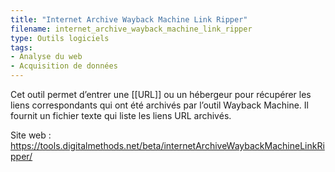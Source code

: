 ```yaml
---
title: "Internet Archive Wayback Machine Link Ripper"
filename: internet_archive_wayback_machine_link_ripper
type: Outils logiciels
tags:
- Analyse du web
- Acquisition de données
---
```


Cet outil permet d’entrer une [[URL]] ou un hébergeur pour récupérer les liens correspondants qui ont été archivés par l’outil Wayback Machine. Il fournit un fichier texte qui liste les liens URL archivés.

Site web : <https://tools.digitalmethods.net/beta/internetArchiveWaybackMachineLinkRipper/>

